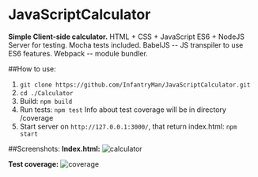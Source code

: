 # JavaScriptCalculator
**Simple Client-side calculator.**
HTML + CSS + JavaScript ES6 + NodeJS Server for testing.
Mocha tests included.
BabelJS -- JS transpiler to use ES6 features.
Webpack -- module bundler. 

##How to use:
1. `git clone https://github.com/InfantryMan/JavaScriptCalculator.git`
2. `cd ./Calculator`
3. Build:
    `npm build`
4. Run tests:
    `npm test`
   Info about test coverage will be in directory /coverage
5. Start server on `http://127.0.0.1:3000/`, that return index.html:
    `npm start`
    
##Screenshots:
**Index.html:**
![calculator](https://user-images.githubusercontent.com/22483300/47179719-6ff03a80-d327-11e8-8eed-da591d2f394b.png)

**Test coverage:**
![coverage](https://user-images.githubusercontent.com/22483300/47179941-015fac80-d328-11e8-932b-c7a4a9574fe3.png)
    
